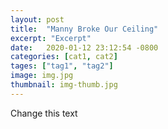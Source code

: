 ```yaml
---
layout: post
title:  "Manny Broke Our Ceiling"
excerpt: "Excerpt"
date:   2020-01-12 23:12:54 -0800
categories: [cat1, cat2]
tages: ["tag1", "tag2"]
image: img.jpg
thumbnail: img-thumb.jpg
---
```


Change this text
